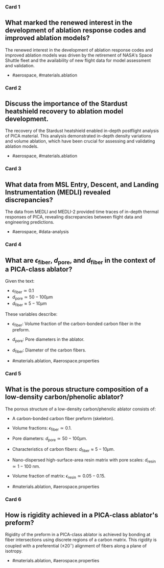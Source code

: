 ### Card 1
## What marked the renewed interest in the development of ablation response codes and improved ablation models?

The renewed interest in the development of ablation response codes and improved ablation models was driven by the retirement of NASA's Space Shuttle fleet and the availability of new flight data for model assessment and validation.

- #aerospace, #materials.ablation

### Card 2
## Discuss the importance of the Stardust heatshield recovery to ablation model development.

The recovery of the Stardust heatshield enabled in-depth postflight analysis of PICA material. This analysis demonstrated in-depth density variations and volume ablation, which have been crucial for assessing and validating ablation models.

- #aerospace, #materials.ablation

### Card 3
## What data from MSL Entry, Descent, and Landing Instrumentation (MEDLI) revealed discrepancies?

The data from MEDLI and MEDLI-2 provided time traces of in-depth thermal responses of PICA, revealing discrepancies between flight data and engineering predictions.

- #aerospace, #data-analysis

### Card 4
## What are $\epsilon_{\text{fiber}}$, $d_{\text{pore}}$, and $d_{\text{fiber}}$ in the context of a PICA-class ablator?

Given the text:

- $\epsilon_{\text{fiber}} \simeq 0.1$
- $d_{\text{pore}} \simeq 50-100 \mu \text{m}$
- $d_{\text{fiber}} \approx 5-10 \mu \text{m}$

These variables describe:
- $\epsilon_{\text{fiber}}$: Volume fraction of the carbon-bonded carbon fiber in the preform.
- $d_{\text{pore}}$: Pore diameters in the ablator.
- $d_{\text{fiber}}$: Diameter of the carbon fibers.

- #materials.ablation, #aerospace.properties


### Card 5

## What is the porous structure composition of a low-density carbon/phenolic ablator?

The porous structure of a low-density carbon/phenolic ablator consists of:
- A carbon-bonded carbon fiber preform (skeleton).
- Volume fractions: $\epsilon_{\text{fiber}} \simeq 0.1$.
- Pore diameters: $d_{\text{pore}} \simeq 50-100 \mu \text{m}$.
- Characteristics of carbon fibers: $d_{\text{fiber}} \approx 5-10 \mu \text{m}$.
- Nano-dispersed high-surface-area resin matrix with pore scales: $d_{\text{resin}} \simeq 1-100 \text{~nm}$.
- Volume fraction of matrix: $\epsilon_{\text{resin}} \simeq 0.05-0.15$.

- #materials.ablation, #aerospace.properties

### Card 6
## How is rigidity achieved in a PICA-class ablator's preform?

Rigidity of the preform in a PICA-class ablator is achieved by bonding at fiber intersections using discrete regions of a carbon matrix. This rigidity is coupled with a preferential $\left( \pm 20^{\circ}\right)$ alignment of fibers along a plane of isotropy.

- #materials.ablation, #aerospace.properties